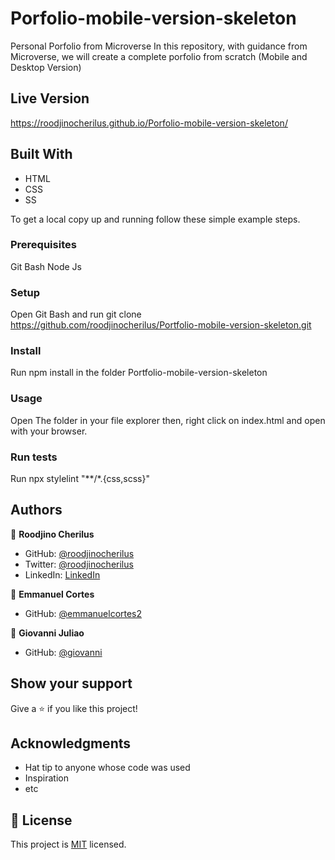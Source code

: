 # Porfolio-mobile-version-skeleton
Personal Porfolio from Microverse
In this repository, with guidance from Microverse, we will create a complete porfolio from scratch (Mobile and Desktop Version)

## Live Version 
https://roodjinocherilus.github.io/Porfolio-mobile-version-skeleton/

## Built With

- HTML
- CSS
- SS


To get a local copy up and running follow these simple example steps.

### Prerequisites

Git Bash
Node Js

### Setup

Open Git Bash and run git clone https://github.com/roodjinocherilus/Portfolio-mobile-version-skeleton.git

### Install

Run npm install in the folder Portfolio-mobile-version-skeleton

### Usage

Open The folder in your file explorer then, right click on index.html and open with your browser.

### Run tests

Run npx stylelint "**/*.{css,scss}"



## Authors

👤 **Roodjino Cherilus**

- GitHub: [@roodjinocherilus](https://github.com/roodjinocherilus)
- Twitter: [@roodjinocherilus](https://twitter.com/roodjinocherilu)
- LinkedIn: [LinkedIn](https://www.linkedin.com/in/cherilusjcr/)

👤 **Emmanuel Cortes**

- GitHub: [@emmanuelcortes2](https://github.com/emmanuelcortes2)

👤 **Giovanni Juliao**

- GitHub: [@giovanni](https://github.com/gjuliao)

## Show your support

Give a ⭐️ if you like this project!

## Acknowledgments

- Hat tip to anyone whose code was used
- Inspiration
- etc

## 📝 License

This project is [MIT](./LICENSE) licensed.
